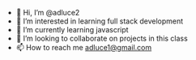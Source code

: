 - 👋 Hi, I’m @adluce2
- 👀 I’m interested in learning full stack development
- 🌱 I’m currently learning javascript
- 💞️ I’m looking to collaborate on projects in this class
- 📫 How to reach me adluce1@gmail.com

<!---
adluce2/adluce2 is a ✨ special ✨ repository because its `README.md` (this file) appears on your GitHub profile.
You can click the Preview link to take a look at your changes.
--->

